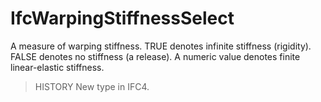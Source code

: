 # IfcWarpingStiffnessSelect

A measure of warping stiffness. TRUE denotes infinite stiffness (rigidity). FALSE denotes no stiffness (a release). A numeric value denotes finite linear-elastic stiffness.
<!-- end of short definition -->


> HISTORY New type in IFC4.
